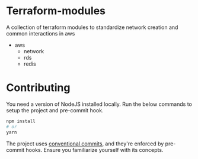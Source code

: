 # Terraform-modules
A collection of terraform modules to standardize network creation and common interactions in aws

- aws
    - network
    - rds
    - redis

# Contributing

You need a version of NodeJS installed locally. Run the below commands to setup the project and pre-commit hook.

```bash
npm install
# or
yarn
```

The project uses [conventional commits](https://www.conventionalcommits.org/en/v1.0.0/#summary), and they're enforced by pre-commit hooks. Ensure you familiarize yourself with its concepts.